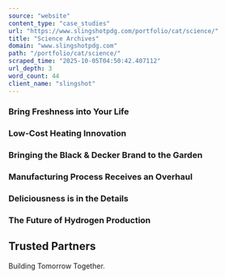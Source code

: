 ```yaml
---
source: "website"
content_type: "case_studies"
url: "https://www.slingshotpdg.com/portfolio/cat/science/"
title: "Science Archives"
domain: "www.slingshotpdg.com"
path: "/portfolio/cat/science/"
scraped_time: "2025-10-05T04:50:42.407112"
url_depth: 3
word_count: 44
client_name: "slingshot"
---
```


### Bring Freshness into Your Life

### Low-Cost Heating Innovation

### Bringing the Black & Decker Brand to the Garden

### Manufacturing Process Receives an Overhaul

### Deliciousness is in the Details

### The Future of Hydrogen Production

## Trusted Partners

Building Tomorrow Together.